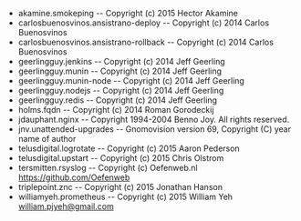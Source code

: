 - akamine.smokeping -- Copyright (c) 2015 Hector Akamine
- carlosbuenosvinos.ansistrano-deploy -- Copyright (c) 2014 Carlos Buenosvinos
- carlosbuenosvinos.ansistrano-rollback -- Copyright (c) 2014 Carlos Buenosvinos
- geerlingguy.jenkins -- Copyright (c) 2014 Jeff Geerling
- geerlingguy.munin -- Copyright (c) 2014 Jeff Geerling
- geerlingguy.munin-node -- Copyright (c) 2014 Jeff Geerling
- geerlingguy.nodejs -- Copyright (c) 2014 Jeff Geerling
- geerlingguy.redis -- Copyright (c) 2014 Jeff Geerling
- holms.fqdn -- Copyright (c) 2014 Roman Gorodeckij
- jdauphant.nginx -- Copyright 1994-2004 Benno Joy. All rights reserved.
- jnv.unattended-upgrades -- Gnomovision version 69, Copyright (C) year name of author
- telusdigital.logrotate -- Copyright (c) 2015 Aaron Pederson
- telusdigital.upstart -- Copyright (c) 2015 Chris Olstrom
- tersmitten.rsyslog -- Copyright (c) Oefenweb.nl <https://github.com/Oefenweb>
- triplepoint.znc -- Copyright (c) 2015 Jonathan Hanson
- williamyeh.prometheus -- Copyright (c) 2015 William Yeh <william.pjyeh@gmail.com>
